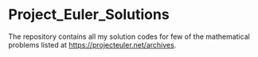 # Project_Euler_Solutions
The repository contains all my solution codes for few of the mathematical problems listed at https://projecteuler.net/archives.

